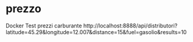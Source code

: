 # prezzo
Docker Test prezzi carburante
http://localhost:8888/api/distributori?latitude=45.29&longitude=12.007&distance=15&fuel=gasolio&results=10
